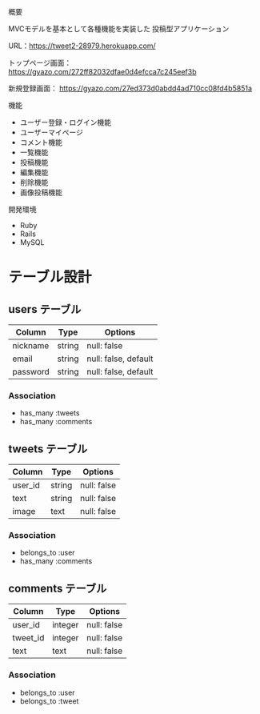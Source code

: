 概要

MVCモデルを基本として各種機能を実装した
投稿型アプリケーション

URL：https://tweet2-28979.herokuapp.com/

トップページ画面：
https://gyazo.com/272ff82032dfae0d4efcca7c245eef3b

新規登録画面：
https://gyazo.com/27ed373d0abdd4ad710cc08fd4b5851a

機能
* ユーザー登録・ログイン機能
* ユーザーマイページ
* コメント機能
* 一覧機能
* 投稿機能
* 編集機能
* 削除機能
* 画像投稿機能

開発環境
* Ruby 
* Rails 
* MySQL

# テーブル設計

## users テーブル

| Column             | Type   | Options                       |
| ------------------ | ------ | ------------------------------|
| nickname           | string | null: false                   |
| email              | string | null: false, default          |
| password           | string | null: false, default          |

### Association

- has_many :tweets
- has_many :comments

## tweets テーブル

| Column             | Type   | Options                       |
| ------------------ | ------ | ------------------------------|
| user_id            | string | null: false                   |
| text               | string | null: false                   |
| image              | text   | null: false                   |

### Association

- belongs_to :user
- has_many   :comments

## comments テーブル

| Column             | Type   | Options                       |
| ------------------ | ------ | ------------------------------|
| user_id            | integer| null: false                   |
| tweet_id           | integer| null: false                   |
| text               | text   | null: false                   |

### Association

- belongs_to :user
- belongs_to :tweet
